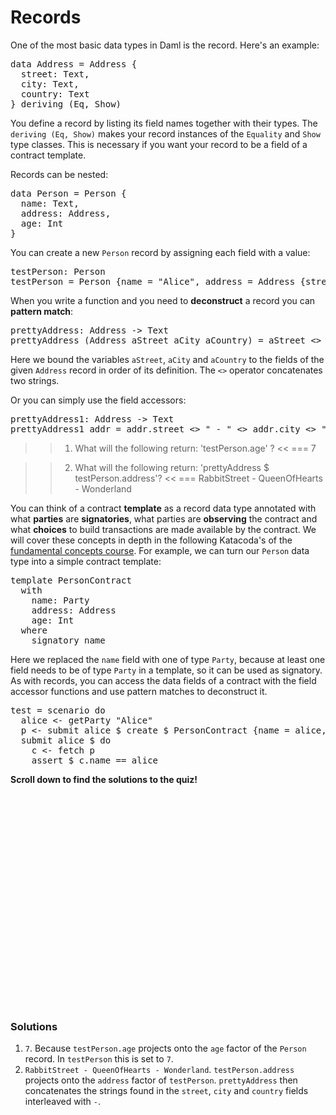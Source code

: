 # Records

One of the most basic data types in Daml is the record. Here's an example:

<pre class="file" data-filename="daml/AddressBook.daml" data-target="append">
data Address = Address {
  street: Text,
  city: Text,
  country: Text
} deriving (Eq, Show)
</pre>

You define a record by listing its field names together with their types. The `deriving (Eq, Show)`
makes your record instances of the `Equality` and `Show` type classes. This is necessary if you want
your record to be a field of a contract template.

Records can be nested:

<pre class="file" data-filename="daml/AddressBook.daml" data-target="append">
data Person = Person {
  name: Text,
  address: Address,
  age: Int
}
</pre>

You can create a new `Person` record by assigning each field with a value:

<pre class="file" data-filename="daml/AddressBook.daml" data-target="append">
testPerson: Person
testPerson = Person {name = "Alice", address = Address {street = "RabbitStreet", city = "QueenOfHearts", country = "Wonderland"}, age = 7}
</pre>

When you write a function and you need to **deconstruct** a record you can **pattern match**:

<pre class="file" data-filename="daml/AddressBook.daml" data-target="append">
prettyAddress: Address -> Text
prettyAddress (Address aStreet aCity aCountry) = aStreet <> " - " <> aCity <> " - " <> aCountry
</pre>

Here we bound the variables `aStreet`, `aCity` and `aCountry` to the fields of the given `Address`
record in order of its definition. The `<>` operator concatenates two strings.

Or you can simply use the field accessors:

<pre class="file" data-filename="daml/AddressBook.daml" data-target="append">
prettyAddress1: Address -> Text
prettyAddress1 addr = addr.street <> " - " <> addr.city <> " - " <> addr.country
</pre>

>> 1) What will the following return: 'testPerson.age' ? <<
=== 7

>> 2) What will the following return: 'prettyAddress $ testPerson.address'? <<
===  RabbitStreet - QueenOfHearts - Wonderland

You can think of a contract **template** as a record data type annotated with what **parties** are
**signatories**, what parties are **observing** the contract and what **choices** to build
transactions are made available by the contract. We will cover these concepts in depth in the
following Katacoda's of the [fundamental concepts
course](https://daml.com/learn/fundamental-concepts). For example, we can turn our `Person` data
type into a simple contract template:

<pre class="file" data-filename="daml/AddressBook.daml" data-target="append">
template PersonContract
  with
    name: Party
    address: Address
    age: Int
  where
    signatory name
</pre>

Here we replaced the `name` field with one of type `Party`, because at least one field needs to be
of type `Party` in a template, so it can be used as signatory. As with records, you can access the
data fields of a contract with the field accessor functions and use pattern matches to deconstruct
it.

<pre class="file" data-filename="daml/AddressBook.daml" data-target="append">
test = scenario do
  alice <- getParty "Alice"
  p <- submit alice $ create $ PersonContract {name = alice, address = Address {street = "RabbitStreet", city = "QueenOfHearts", country = "Wonderland"}, age = 7}
  submit alice $ do
    c <- fetch p
    assert $ c.name == alice
</pre>

**Scroll down to find the solutions to the quiz!**

<br/>
<br/>
<br/>
<br/>
<br/>
<br/>
<br/>
<br/>
<br/>
<br/>
<br/>
<br/>
<br/>
<br/>
<br/>
<br/>
<br/>
<br/>
<br/>
<br/>

### Solutions

1. `7`. Because `testPerson.age` projects onto the `age` factor of the `Person` record. In
   `testPerson` this is set to `7`.
1. `RabbitStreet - QueenOfHearts - Wonderland`. `testPerson.address` projects onto the `address`
   factor of `testPerson`. `prettyAddress` then concatenates the strings found in the `street`,
   `city` and `country` fields interleaved with ` - `.
